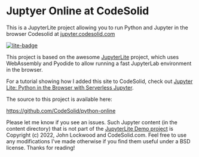 # Juptyer Online at CodeSolid

This is a JupyterLite project allowing you to run Python and Jupyter in the browser Codesolid at [jupyter.codesolid.com](https://jupyter.codesolid.com/lab/index.html?path=index.ipynb)

[![lite-badge](https://jupyterlite.rtfd.io/en/latest/_static/badge.svg)](https://jupyter.codesolid.com/lab/index.html?path=index.ipynb)

This project is based on the awesome [JupyterLite](https://github.com/jupyterlite/jupyterlite) project, which uses WebAssembly and Pyodide to allow running a fast JupyterLab environment in the browser.

For a tutorial showing how I added this site to CodeSolid, check out [Jupyter Lite: Python in the Browser with Serverless Jupyter](https://codesolid.com/jupyter-lite-python-in-the-browser-with-serverless-jupyter/).

The source to this project is available here:

https://github.com/CodeSolid/python-online

Please let me know if you see an issues. Such Jupyter content (in the content directory) that is not part of the [JupyterLite Demo project](https://github.com/jupyterlite/demo) is Copyright (c) 2022, John Lockwood and CodeSolid.com. Feel free to use any modifications I've made otherwise if you find them useful under a BSD license.  Thanks for reading!  